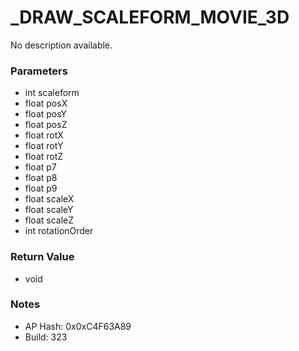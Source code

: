 # _DRAW_SCALEFORM_MOVIE_3D

No description available.

### Parameters
* int scaleform
* float posX
* float posY
* float posZ
* float rotX
* float rotY
* float rotZ
* float p7
* float p8
* float p9
* float scaleX
* float scaleY
* float scaleZ
* int rotationOrder

### Return Value
* void

### Notes
* AP Hash: 0x0xC4F63A89
* Build: 323

